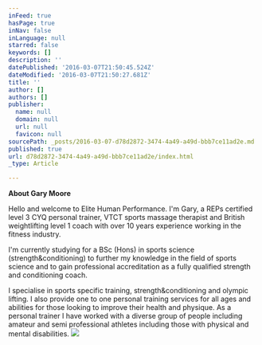 ```yaml
---
inFeed: true
hasPage: true
inNav: false
inLanguage: null
starred: false
keywords: []
description: ''
datePublished: '2016-03-07T21:50:45.524Z'
dateModified: '2016-03-07T21:50:27.681Z'
title: ''
author: []
authors: []
publisher:
  name: null
  domain: null
  url: null
  favicon: null
sourcePath: _posts/2016-03-07-d78d2872-3474-4a49-a49d-bbb7ce11ad2e.md
published: true
url: d78d2872-3474-4a49-a49d-bbb7ce11ad2e/index.html
_type: Article

---
```

**About Gary Moore**

Hello and welcome to Elite Human Performance. I'm Gary, a REPs certified level 3 CYQ personal trainer, VTCT sports massage therapist and British weightlifting level 1 coach with over 10 years experience working in the fitness industry.

I'm currently studying for a BSc (Hons) in sports science (strength&conditioning) to further my knowledge in the field of sports science and to gain professional accreditation as a fully qualified strength and conditioning coach.

I specialise in sports specific training, strength&conditioning and olympic lifting. I also provide one to one personal training services for all ages and abilities for those looking to improve their health and physique. As a personal trainer I have worked with a diverse group of people including amateur and semi professional athletes including those with physical and mental disabilities.
![](https://the-grid-user-content.s3-us-west-2.amazonaws.com/ea818010-f8df-4a03-b733-0fc9f275d276.jpg)